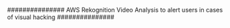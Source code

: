 ############### AWS Rekognition Video Analysis to alert users in cases of visual hacking ###############

